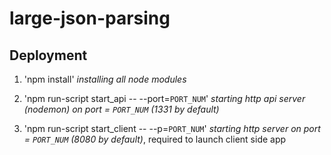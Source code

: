 # large-json-parsing

## Deployment

1) 'npm install'  *installing all node modules*

2) 'npm run-script start_api -- --port=`PORT_NUM`'  *starting http api server (nodemon) on port = `PORT_NUM` (1331 by default)*

3) 'npm run-script start_client -- --p=`PORT_NUM`' *starting http server on port = `PORT_NUM` (8080 by default)*,
        required to launch client side app